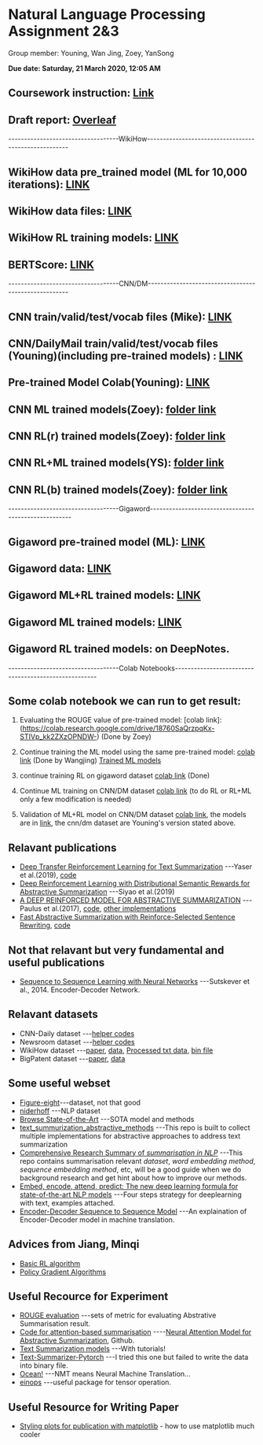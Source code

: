 # Natural Language Processing Assignment 2&3

Group member: Youning, Wan Jing, Zoey, YanSong

**Due date: Saturday, 21 March 2020, 12:05 AM**

## Coursework instruction: [Link](https://docs.google.com/document/d/1WTKNrYTr-7ckw62WAqy21-9udEMIpll4bWM5lmgpHZI/edit)

## Draft report: [Overleaf](https://www.overleaf.com/project/5e4eed8fc806ef0001bfac1a)

-----------------------------------WikiHow-----------------------------------------------------

## WikiHow data pre_trained model (ML for 10,000 iterations): [LINK](https://drive.google.com/drive/folders/1Yg5z4ixRVj-AZK2F7qXULb6YzsS_OTjj?usp=sharing)

## WikiHow data files: [LINK](https://drive.google.com/drive/folders/1oaYyf3NPYYbrnJCRXt6OAb4ngAX8UsTZ?usp=sharing)

## WikiHow RL training models:  [LINK](https://drive.google.com/drive/folders/1gPPBGrYQkGd06kcCkJ-TdCtilFPPPkGv?usp=sharing)

## BERTScore: [LINK](https://github.com/Tiiiger/bert_score/blob/master/example/Demo.ipynb)

-----------------------------------CNN/DM-----------------------------------------------------

## CNN train/valid/test/vocab files (Mike):  [LINK](https://drive.google.com/drive/folders/1lElh4nhI0jgoOH-vfZU4sI2_weIflCTR?usp=sharing)

## CNN/DailyMail train/valid/test/vocab files (Youning)(including pre-trained models) : [LINK](https://drive.google.com/drive/folders/14ToLlQlZs_Sl47bG_E07bGzkn3CdTwO7?usp=sharing) 

## Pre-trained Model Colab(Youning): [LINK](https://colab.research.google.com/drive/1cwoFYT-IsxfUlCZwXG2W6Neizk_ZyY4V)

## CNN ML trained models(Zoey): [folder link](https://drive.google.com/drive/folders/155ldJSInimq06Xo7cdhkfCeSI8QNypem?usp=sharing)

## CNN RL(r) trained models(Zoey): [folder link](https://drive.google.com/drive/folders/1j1GKlRhX3VtkKEnKINtM3IpU3QkIFk_3?usp=sharing)

## CNN RL+ML trained models(YS): [folder link](https://drive.google.com/drive/folders/1WuESSVflSyt92G28yu0pfEzlksxRgOt3?usp=sharing)

## CNN RL(b) trained models(Zoey): [folder link](https://drive.google.com/drive/folders/1HeF2NOK8u9b9a1Q-bZS6lNvliPGlQApc?usp=sharing)

-----------------------------------Gigaword-----------------------------------------------------

## Gigaword pre-trained model (ML): [LINK](https://drive.google.com/file/d/1tEiDx77a9Tf6AA8vYHC6t2tIF966Uj2f/view?usp=sharing)
## Gigaword data: [LINK](https://drive.google.com/open?id=1se96ql8HQx1Sg1EiJ66NchqH2BWm3vEM)
## Gigaword ML+RL trained models: [LINK](https://drive.google.com/drive/folders/16u6iaVKmSg636V1VlVHIAxiy0b17svDb?usp=sharing)
## Gigaword ML trained models: [LINK](https://drive.google.com/open?id=1HFqaVSc56CFwAk7S9AT9yv29bzlZNrVA)
## Gigaword RL trained models: on DeepNotes.


-----------------------------------Colab Notebooks-----------------------------------------------------

## Some colab notebook we can run to get result:
1.  Evaluating the ROUGE value of pre-trained model: [colab link]:(https://colab.research.google.com/drive/18760SaQrzpqKx-STIVp_kk2ZXzOPNDW-)  (Done by Zoey)

2. Continue training the ML model using the same pre-trained model: [colab link](https://colab.research.google.com/drive/1fZ-tlDHAyU0tL3va5VNeXBp4A2d1t0d3)  (Done by Wangjing)    [Trained ML models](https://drive.google.com/open?id=1YhW8qKTnllwA_ND46-3vHtRxdChym8W9)

3. continue training RL on gigaword dataset [colab link](https://colab.research.google.com/drive/1X2Drxf1RKasp_G30qSSgM5iw0hPQmoKK)  (Done)

4.  Continue ML training on CNN/DM dataset [colab link](https://colab.research.google.com/drive/1T7yKZ4fYtI5s7OnZdUu5BWNaeQ__OdCH) (to do RL or RL+ML only a few modification is needed)

5.  Validation of ML+RL model on CNN/DM dataset [colab link](https://colab.research.google.com/drive/17azNgOjASVXwfaGWLJPOJfy9cfeU3lAU), the models are in [link](https://drive.google.com/drive/folders/1WuESSVflSyt92G28yu0pfEzlksxRgOt3?usp=sharing), the cnn/dm dataset are Youning's version stated above.



## Relavant publications 
* [Deep Transfer Reinforcement Learning for Text Summarization](https://arxiv.org/pdf/1810.06667.pdf) ---Yaser et al.(2019), [code](https://github.com/yaserkl/TransferRL)
* [Deep Reinforcement Learning with Distributional Semantic Rewards for Abstractive Summarization](https://www.aclweb.org/anthology/D19-1623.pdf) ---Siyao et al.(2019)
* [A DEEP REINFORCED MODEL FOR ABSTRACTIVE SUMMARIZATION](https://arxiv.org/pdf/1705.04304.pdf) ---Paulus et al.(2017), [code](https://github.com/oceanypt/A-DEEP-REINFORCED-MODEL-FOR-ABSTRACTIVE-SUMMARIZATION), [other implementations](https://paperswithcode.com/paper/a-deep-reinforced-model-for-abstractive)
* [Fast Abstractive Summarization with Reinforce-Selected Sentence Rewriting](https://arxiv.org/pdf/1805.11080.pdf), [code](https://github.com/ChenRocks/fast_abs_rl)

## Not that relavant but very fundamental and useful publications
* [Sequence to Sequence Learning with Neural Networks](https://papers.nips.cc/paper/5346-sequence-to-sequence-learning-with-neural-networks.pdf) ---Sutskever et al., 2014.  Encoder-Decoder Network.

## Relavant datasets
* CNN-Daily dataset ---[helper codes](https://github.com/yaserkl/TransferRL/tree/master/src/helper)
* Newsroom dataset ---[helper codes](https://github.com/yaserkl/TransferRL/tree/master/src/helper)
* WikiHow dataset ---[paper](https://arxiv.org/pdf/1810.09305.pdf), [data](https://github.com/mahnazkoupaee/WikiHow-Dataset), [Processed txt data](https://drive.google.com/drive/folders/1_8s_A0OC5153gktx6dSbzLh02QJtI9LS?usp=sharing), [bin file](https://drive.google.com/drive/folders/1oaYyf3NPYYbrnJCRXt6OAb4ngAX8UsTZ?usp=sharing)
* BigPatent dataset ---[paper](https://arxiv.org/pdf/1906.03741.pdf), [data](https://evasharma.github.io/bigpatent/)

## Some useful webset

* [Figure-eight](https://www.figure-eight.com/data-for-everyone/)---dataset, not that good
* [niderhoff](https://github.com/niderhoff/nlp-datasets) ---NLP dataset
* [Browse State-of-the-Art](https://paperswithcode.com/sota) ---SOTA model and methods
* [text_summurization_abstractive_methods](https://github.com/theamrzaki/text_summurization_abstractive_methods) ---This repo is built to collect multiple implementations for abstractive approaches to address text summarization
* [Comprehensive Research Summary of *summarisation in NLP*](https://github.com/mathsyouth/awesome-text-summarization) ---This repo contains summarisation relevant *dataset*, *word embedding method*, *sequence embedding method*, etc, will be a good guide when we do background research and get hint about how to improve our methods. 
* [Embed, encode, attend, predict: The new deep learning formula for state-of-the-art NLP models](https://explosion.ai/blog/deep-learning-formula-nlp) ---Four steps strategy for deeplearning with text, examples attached.
* [Encoder-Decoder Sequence to Sequence Model](https://towardsdatascience.com/understanding-encoder-decoder-sequence-to-sequence-model-679e04af4346) ---An explaination of Encoder-Decoder model in machine translation.


## Advices from Jiang, Minqi

* [Basic RL algorithm](https://eur01.safelinks.protection.outlook.com/?url=https%3A%2F%2Fspinningup.openai.com%2Fen%2Flatest%2Fspinningup%2Frl_intro2.html&data=02%7C01%7C%7Ca9283f0035d84c5f253408d7b5809c2c%7C1faf88fea9984c5b93c9210a11d9a5c2%7C0%7C0%7C637177436287831455&sdata=rejITU1AhX1g9WGSruzZq%2FicFEu3nBINpy6Xy9nnIX8%3D&reserved=0)
* [Policy Gradient Algorithms](https://lilianweng.github.io/lil-log/2018/04/08/policy-gradient-algorithms.html)

## Useful Recource for Experiment

* [ROUGE evaluation](https://rxnlp.com/how-rouge-works-for-evaluation-of-summarization-tasks/#.Xk54bRP7RQI) ---sets of metric for evaluating Abstrative Summarisation result.
* [Code for attention-based summarisation](https://github.com/facebookarchive/NAMAS) ----[Neural Attention Model for Abstractive Summarization](https://arxiv.org/pdf/1509.00685.pdf), Github.
* [Text Summarization models](https://github.com/theamrzaki/text_summurization_abstractive_methods) ---With tutorials!
* [Text-Summarizer-Pytorch](https://github.com/rohithreddy024/Text-Summarizer-Pytorch) ---I tried this one but failed to write the data into binary file.
* [Ocean!](https://github.com/oceanypt/A-DEEP-REINFORCED-MODEL-FOR-ABSTRACTIVE-SUMMARIZATION) ---NMT means Neural Machine Translation...
* [einops](https://github.com/arogozhnikov/einops) ---useful package for tensor operation.

## Useful Resource for Writing Paper

* [Styling plots for publication with matplotlib](https://jonchar.net/notebooks/matplotlib-styling/) - how to use matplotlib much cooler




